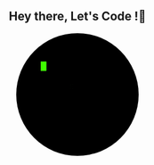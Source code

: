 <h2 align="center">  
 Hey there, Let's Code !👋
</h2>
<div style="text-align:center">  
  <img style="border-radius:50%" src="https://github.com/MoaidAlrazhy/MoaidAlrazhy/blob/main/tenor.gif?raw=true" alt="Code"/>
</div>

<!--
**MoaidAlrazhy/MoaidAlrazhy** is a ✨ _special_ ✨ repository because its `README.md` (this file) appears on your GitHub profile.

Here are some ideas to get you started:

- 🔭 I’m currently working on ...
- 🌱 I’m currently learning ...
- 👯 I’m looking to collaborate on ...
- 🤔 I’m looking for help with ...
- 💬 Ask me about ...
- 📫 How to reach me: ...
- 😄 Pronouns: ...
- ⚡ Fun fact: ...
-->
